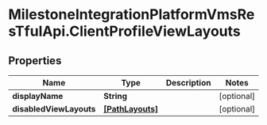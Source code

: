 # MilestoneIntegrationPlatformVmsResTfulApi.ClientProfileViewLayouts

## Properties
Name | Type | Description | Notes
------------ | ------------- | ------------- | -------------
**displayName** | **String** |  | [optional] 
**disabledViewLayouts** | [**[PathLayouts]**](PathLayouts.md) |  | [optional] 
